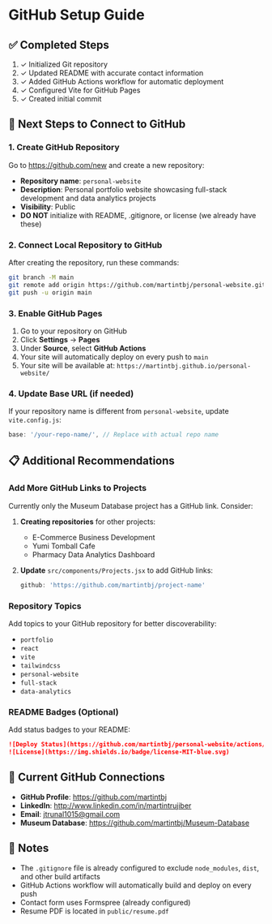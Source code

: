 # GitHub Setup Guide

## ✅ Completed Steps

1. ✓ Initialized Git repository
2. ✓ Updated README with accurate contact information
3. ✓ Added GitHub Actions workflow for automatic deployment
4. ✓ Configured Vite for GitHub Pages
5. ✓ Created initial commit

## 🚀 Next Steps to Connect to GitHub

### 1. Create GitHub Repository

Go to https://github.com/new and create a new repository:
- **Repository name**: `personal-website`
- **Description**: Personal portfolio website showcasing full-stack development and data analytics projects
- **Visibility**: Public
- **DO NOT** initialize with README, .gitignore, or license (we already have these)

### 2. Connect Local Repository to GitHub

After creating the repository, run these commands:

```bash
git branch -M main
git remote add origin https://github.com/martintbj/personal-website.git
git push -u origin main
```

### 3. Enable GitHub Pages

1. Go to your repository on GitHub
2. Click **Settings** → **Pages**
3. Under **Source**, select **GitHub Actions**
4. Your site will automatically deploy on every push to `main`
5. Your site will be available at: `https://martintbj.github.io/personal-website/`

### 4. Update Base URL (if needed)

If your repository name is different from `personal-website`, update `vite.config.js`:

```javascript
base: '/your-repo-name/', // Replace with actual repo name
```

## 📋 Additional Recommendations

### Add More GitHub Links to Projects

Currently only the Museum Database project has a GitHub link. Consider:

1. **Creating repositories** for other projects:
   - E-Commerce Business Development
   - Yumi Tomball Cafe
   - Pharmacy Data Analytics Dashboard

2. **Update** `src/components/Projects.jsx` to add GitHub links:
   ```javascript
   github: 'https://github.com/martintbj/project-name'
   ```

### Repository Topics

Add topics to your GitHub repository for better discoverability:
- `portfolio`
- `react`
- `vite`
- `tailwindcss`
- `personal-website`
- `full-stack`
- `data-analytics`

### README Badges (Optional)

Add status badges to your README:
```markdown
![Deploy Status](https://github.com/martintbj/personal-website/actions/workflows/deploy.yml/badge.svg)
![License](https://img.shields.io/badge/license-MIT-blue.svg)
```

## 🔗 Current GitHub Connections

- **GitHub Profile**: https://github.com/martintbj
- **LinkedIn**: http://www.linkedin.com/in/martintrujiber
- **Email**: jtrunal1015@gmail.com
- **Museum Database**: https://github.com/martintbj/Museum-Database

## 📝 Notes

- The `.gitignore` file is already configured to exclude `node_modules`, `dist`, and other build artifacts
- GitHub Actions workflow will automatically build and deploy on every push
- Contact form uses Formspree (already configured)
- Resume PDF is located in `public/resume.pdf`
